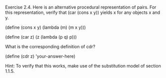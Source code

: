 Exercise 2.4. Here is an alternative procedural representation of pairs. For this representation, verify that (car (cons x y)) yields x for any objects x and y.

(define (cons x y)
  (lambda (m) (m x y)))
 
(define (car z)
  (z (lambda (p q) p)))

What is the corresponding definition of cdr?

(define (cdr z)
  'your-answer-here)

Hint: To verify that this works, make use of the substitution model of section 1.1.5.
